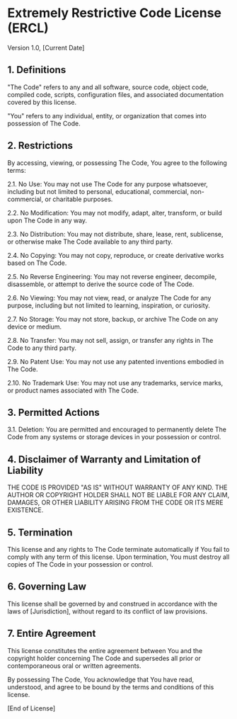 # Extremely Restrictive Code License (ERCL)

Version 1.0, [Current Date]

## 1. Definitions

"The Code" refers to any and all software, source code, object code, compiled code, scripts, configuration files, and associated documentation covered by this license.

"You" refers to any individual, entity, or organization that comes into possession of The Code.

## 2. Restrictions

By accessing, viewing, or possessing The Code, You agree to the following terms:

2.1. No Use: You may not use The Code for any purpose whatsoever, including but not limited to personal, educational, commercial, non-commercial, or charitable purposes.

2.2. No Modification: You may not modify, adapt, alter, transform, or build upon The Code in any way.

2.3. No Distribution: You may not distribute, share, lease, rent, sublicense, or otherwise make The Code available to any third party.

2.4. No Copying: You may not copy, reproduce, or create derivative works based on The Code.

2.5. No Reverse Engineering: You may not reverse engineer, decompile, disassemble, or attempt to derive the source code of The Code.

2.6. No Viewing: You may not view, read, or analyze The Code for any purpose, including but not limited to learning, inspiration, or curiosity.

2.7. No Storage: You may not store, backup, or archive The Code on any device or medium.

2.8. No Transfer: You may not sell, assign, or transfer any rights in The Code to any third party.

2.9. No Patent Use: You may not use any patented inventions embodied in The Code.

2.10. No Trademark Use: You may not use any trademarks, service marks, or product names associated with The Code.

## 3. Permitted Actions

3.1. Deletion: You are permitted and encouraged to permanently delete The Code from any systems or storage devices in your possession or control.

## 4. Disclaimer of Warranty and Limitation of Liability

THE CODE IS PROVIDED "AS IS" WITHOUT WARRANTY OF ANY KIND. THE AUTHOR OR COPYRIGHT HOLDER SHALL NOT BE LIABLE FOR ANY CLAIM, DAMAGES, OR OTHER LIABILITY ARISING FROM THE CODE OR ITS MERE EXISTENCE.

## 5. Termination

This license and any rights to The Code terminate automatically if You fail to comply with any term of this license. Upon termination, You must destroy all copies of The Code in your possession or control.

## 6. Governing Law

This license shall be governed by and construed in accordance with the laws of [Jurisdiction], without regard to its conflict of law provisions.

## 7. Entire Agreement

This license constitutes the entire agreement between You and the copyright holder concerning The Code and supersedes all prior or contemporaneous oral or written agreements.

By possessing The Code, You acknowledge that You have read, understood, and agree to be bound by the terms and conditions of this license.

[End of License]